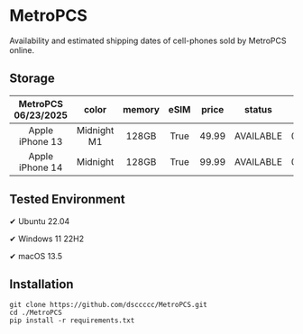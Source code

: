 # MetroPCS
Availability and estimated shipping dates of cell-phones sold by MetroPCS online.
## Storage
|MetroPCS 06/23/2025|color|memory|eSIM|price|status|shipping from|shipping to|
|:--:|:--:|:--:|:--:|:--:|:--:|:--:|:--:|
|Apple iPhone 13|Midnight M1|128GB|True|49.99|AVAILABLE|06/22/2025|06/25/2025|
|Apple iPhone 14|Midnight|128GB|True|99.99|AVAILABLE|06/22/2025|06/25/2025|

## Tested Environment
✔ Ubuntu 22.04

✔ Windows 11 22H2

✔ macOS 13.5
## Installation
```
git clone https://github.com/dsccccc/MetroPCS.git
cd ./MetroPCS
pip install -r requirements.txt
```
